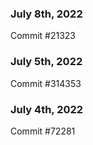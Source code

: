### July 8th, 2022

Commit #21323

### July 5th, 2022

Commit #314353


### July 4th, 2022

Commit #72281
